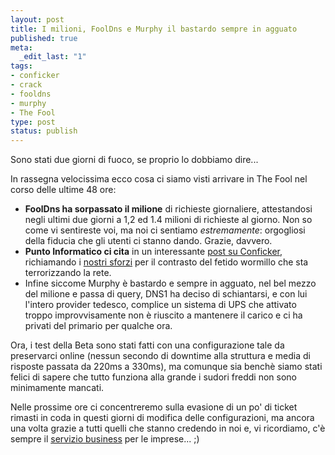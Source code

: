 ```yaml
--- 
layout: post
title: I milioni, FoolDns e Murphy il bastardo sempre in agguato
published: true
meta: 
  _edit_last: "1"
tags: 
- conficker
- crack
- fooldns
- murphy
- The Fool
type: post
status: publish
---
```

Sono stati due giorni di fuoco, se proprio lo dobbiamo dire...  
  
In rassegna velocissima ecco cosa ci siamo visti arrivare in The Fool nel corso delle ultime 48 ore:  
  
* **FoolDns ha sorpassato il milione** di richieste giornaliere, attestandosi negli ultimi due giorni a 1,2 ed 1.4 milioni di richieste al giorno. Non so come vi sentireste voi, ma noi ci sentiamo _estremamente_: orgogliosi della fiducia che gli utenti ci stanno dando. Grazie, davvero.  
* **Punto Informatico ci cita** in un interessante [post su Conficker][1], richiamando i [nostri sforzi][2] per il contrasto del fetido wormillo che sta terrorizzando la rete.  
* Infine siccome Murphy è bastardo e sempre in agguato, nel bel mezzo del milione e passa di query, DNS1 ha deciso di schiantarsi, e con lui l'intero provider tedesco, complice un sistema di UPS che attivato troppo improvvisamente non è riuscito a mantenere il carico e ci ha privati del primario per qualche ora.  
  
Ora, i test della Beta sono stati fatti con una configurazione tale da preservarci online (nessun secondo di downtime alla struttura e media di risposte passata da 220ms a 330ms), ma comunque sia benchè siamo stati felici di sapere che tutto funziona alla grande i sudori freddi non sono minimamente mancati.  
  
Nelle prossime ore ci concentreremo sulla evasione di un po' di ticket rimasti in coda in questi giorni di modifica delle configurazioni, ma ancora una volta grazie a tutti quelli che stanno credendo in noi e, vi ricordiamo, c'è sempre il [servizio business][2] per le imprese... *<hint>* ;)

[1]: http://punto-informatico.it/2590533/PI/News/speciale-conficker-oggi-giorno-della-verita.aspx
[2]: http://www.lastknight.com/2009/03/31/fooldns-contro-conficker/
[3]: http://fooldns.com/b 
